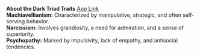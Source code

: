 **About the Dark Triad Traits**
[App Link](https://huggingface.co/spaces/Deepaprakash04/Dark_Triad)<br>
**Machiavellianism:** Characterized by manipulative, strategic, and often self-serving behavior.<br>
**Narcissism:** Involves grandiosity, a need for admiration, and a sense of superiority.<br>
**Psychopathy:** Marked by impulsivity, lack of empathy, and antisocial tendencies.<br>
